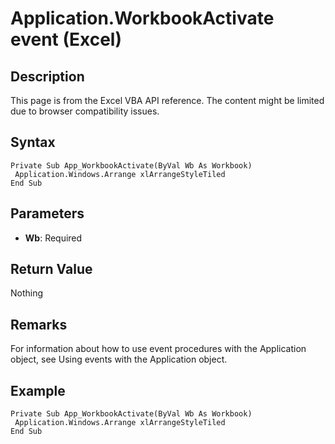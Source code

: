 # Application.WorkbookActivate event (Excel)

## Description
This page is from the Excel VBA API reference. The content might be limited due to browser compatibility issues.

## Syntax
```vba
Private Sub App_WorkbookActivate(ByVal Wb As Workbook) 
 Application.Windows.Arrange xlArrangeStyleTiled 
End Sub
```

## Parameters
- **Wb**: Required

## Return Value
Nothing

## Remarks
For information about how to use event procedures with the Application object, see Using events with the Application object.

## Example
```vba
Private Sub App_WorkbookActivate(ByVal Wb As Workbook) 
 Application.Windows.Arrange xlArrangeStyleTiled 
End Sub
```

